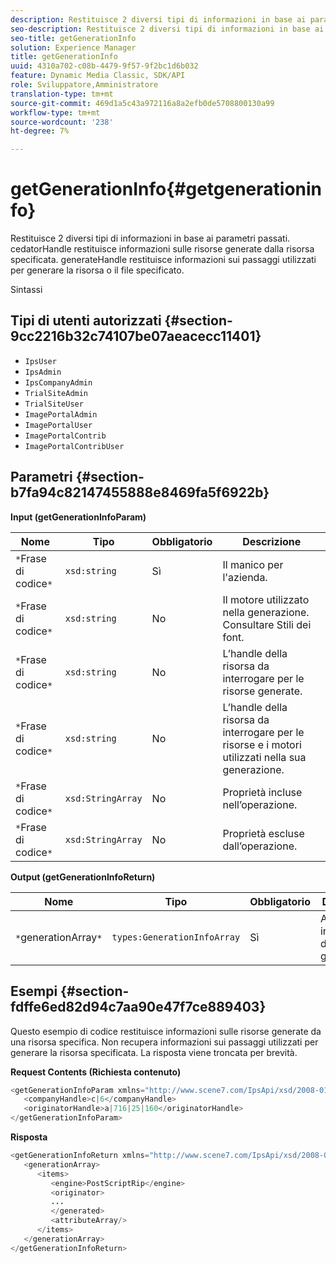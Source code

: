 ```yaml
---
description: Restituisce 2 diversi tipi di informazioni in base ai parametri passati. cedatorHandle restituisce informazioni sulle risorse generate dalla risorsa specificata. generateHandle restituisce informazioni sui passaggi utilizzati per generare la risorsa o il file specificato.
seo-description: Restituisce 2 diversi tipi di informazioni in base ai parametri passati. cedatorHandle restituisce informazioni sulle risorse generate dalla risorsa specificata. generateHandle restituisce informazioni sui passaggi utilizzati per generare la risorsa o il file specificato.
seo-title: getGenerationInfo
solution: Experience Manager
title: getGenerationInfo
uuid: 4310a702-c08b-4479-9f57-9f2bc1d6b032
feature: Dynamic Media Classic, SDK/API
role: Sviluppatore,Amministratore
translation-type: tm+mt
source-git-commit: 469d1a5c43a972116a8a2efb0de5708800130a99
workflow-type: tm+mt
source-wordcount: '238'
ht-degree: 7%

---
```



# getGenerationInfo{#getgenerationinfo}

Restituisce 2 diversi tipi di informazioni in base ai parametri passati. cedatorHandle restituisce informazioni sulle risorse generate dalla risorsa specificata. generateHandle restituisce informazioni sui passaggi utilizzati per generare la risorsa o il file specificato.

Sintassi

## Tipi di utenti autorizzati {#section-9cc2216b32c74107be07aeacecc11401}

* `IpsUser`
* `IpsAdmin`
* `IpsCompanyAdmin`
* `TrialSiteAdmin`
* `TrialSiteUser`
* `ImagePortalAdmin`
* `ImagePortalUser`
* `ImagePortalContrib`
* `ImagePortalContribUser`

## Parametri {#section-b7fa94c82147455888e8469fa5f6922b}

**Input (getGenerationInfoParam)**

| Nome | Tipo | Obbligatorio | Descrizione |
|---|---|---|---|
| `*`Frase di codice`*` | `xsd:string` | Sì | Il manico per l&#39;azienda. |
| `*`Frase di codice`*` | `xsd:string` | No | Il motore utilizzato nella generazione. Consultare Stili dei font. |
| `*`Frase di codice`*` | `xsd:string` | No | L’handle della risorsa da interrogare per le risorse generate. |
| `*`Frase di codice`*` | `xsd:string` | No | L’handle della risorsa da interrogare per le risorse e i motori utilizzati nella sua generazione. |
| `*`Frase di codice`*` | `xsd:StringArray` | No | Proprietà incluse nell’operazione. |
| `*`Frase di codice`*` | `xsd:StringArray` | No | Proprietà escluse dall’operazione. |

**Output (getGenerationInfoReturn)**

| Nome | Tipo | Obbligatorio | Descrizione |
|---|---|---|---|
| `*`generationArray`*` | `types:GenerationInfoArray` | Sì | Array di informazioni di generazione. |

## Esempi {#section-fdffe6ed82d94c7aa90e47f7ce889403}

Questo esempio di codice restituisce informazioni sulle risorse generate da una risorsa specifica. Non recupera informazioni sui passaggi utilizzati per generare la risorsa specificata. La risposta viene troncata per brevità.

**Request Contents (Richiesta contenuto)**

```java
<getGenerationInfoParam xmlns="http://www.scene7.com/IpsApi/xsd/2008-01-15">
   <companyHandle>c|6</companyHandle>
   <originatorHandle>a|716|25|160</originatorHandle>
</getGenerationInfoParam>
```

**Risposta**

```java
<getGenerationInfoReturn xmlns="http://www.scene7.com/IpsApi/xsd/2008-01-15">
   <generationArray>
      <items>
         <engine>PostScriptRip</engine>
         <originator>
         ...
         </generated>
         <attributeArray/>
      </items>
   </generationArray>
</getGenerationInfoReturn>
```

